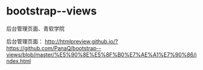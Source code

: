 # bootstrap--views
后台管理页面、青软学院


后台管理页面：
http://htmlpreview.github.io/?https://github.com/PanaQ/bootstrap--views/blob/master/%E5%90%8E%E5%8F%B0%E7%AE%A1%E7%90%86/index.html
